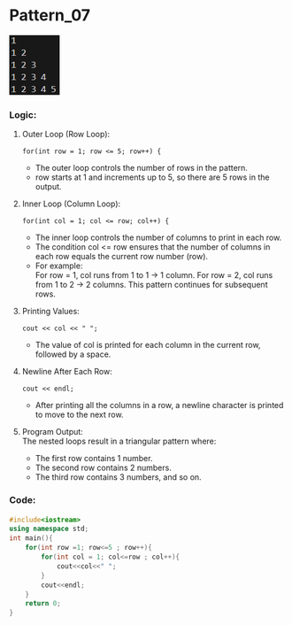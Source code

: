 # Pattern_07
![](./pics/Pattern_07.png)

### Logic:
1. Outer Loop (Row Loop):<br>
    ```
    for(int row = 1; row <= 5; row++) {
    ```

    - The outer loop controls the number of rows in the pattern.
    - row starts at 1 and increments up to 5, so there are 5 rows in the output.

2. Inner Loop (Column Loop):

    ```
    for(int col = 1; col <= row; col++) {
    ```
    - The inner loop controls the number of columns to print in each row.
    - The condition col <= row ensures that the number of columns in each row equals the current row number (row).
   - For example:<br>
For row = 1, col runs from 1 to 1 → 1 column.
For row = 2, col runs from 1 to 2 → 2 columns.
This pattern continues for subsequent rows.
3. Printing Values:

    ```
    cout << col << " ";
    ```
    - The value of col is printed for each column in the current row, followed by a space.

4. Newline After Each Row:
    ```
    cout << endl;
    ```
    - After printing all the columns in a row, a newline character is printed to move to the next row.
5. Program Output: <br>The nested loops result in a triangular pattern where:

    - The first row contains 1 number.
    - The second row contains 2 numbers.
    - The third row contains 3 numbers, and so on.

### Code:
```cpp
#include<iostream>
using namespace std;
int main(){
    for(int row =1; row<=5 ; row++){
        for(int col = 1; col<=row ; col++){
            cout<<col<<" ";
        }
        cout<<endl;
    }
    return 0;
}
```